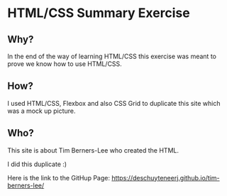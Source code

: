 # HTML/CSS Summary Exercise

## Why?

In the end of the way of learning HTML/CSS this exercise was meant to prove we know how to use HTML/CSS.

## How?

I used HTML/CSS, Flexbox and also CSS Grid to duplicate this site which was a mock up picture.

## Who?

This site is about Tim Berners-Lee who created the HTML.

I did this duplicate :)

Here is the link to the GitHup Page: <https://deschuyteneerj.github.io/tim-berners-lee/>